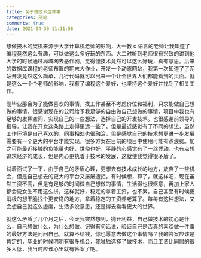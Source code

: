 ```yaml
---
title: 关于做技术这件事
categories: 随笔
comments: true
date: 2021-04-30 11:11:58
---
```

想做技术的契机来源于大学计算机老师的影响，大一教 c 语言的老师让我知道了编程竟然这么有趣，可以做这么多好玩的东西。大二时听到老师很有兴致的讲到他大学的时候通过局域网去恶作剧，觉得懂技术竟然可以这么好玩，真有意思。后来的数据库课程的老师布置的期末大作业，开发一个动态网站，我第一次知道了了网站开发竟然这么简单，几行代码就可以出来一个让全世界人们都能看到的页面。就是这么一个个老师的影响，我有了编程这个爱好，也坚持这个爱好并找到了相关工作。

刚毕业那会为了能做喜欢的事情，找工作甚至不考虑价位和福利，只求能做自己想做的事情。很感谢现在的公司给予我足够的自由做自己想做的事情，项目中我也有足够的发挥空间，实现自己的一些想法，选择自己的开发技术。也很感谢前领导的指导，让我在开发这条路上走得更远一些了。但是最近感觉有了不同的想法，虽然工作环境是自己喜欢的，同事相处也很融洽，但是感觉自己的技术想更进一步发展需要有一个更大的平台才能实现，很多方案在目前的项目中使用可能有点浪费。加之可能最近接触的负能量也好，世俗也好，平静的心感觉有了一丝悸动，也有点想追求经济的成长，但是内心更执着于技术的发展，这就使我觉得很矛盾了。

试着面试了一下，由于自己的矛盾心理，更想去有技术成长的地方，放弃了一些机会，但是自己想去的更大的平台又屡屡遭拒。有时候想，算了，就这样吧，现在虽然工资不高，但是有足够的时间做自己想做的事情，生活得也很惬意，再加上家人都会说女生不用这么拼，这样就好，稳定的拿着工资，也不累。自己甚至有时候更消极的想干脆找个更安稳的地方，拿着稳定的工资养老算了。每每有这种想法，又会想自己就这么虚度，生活多没意思，还是得去看看更大的世界。

就这么矛盾了几个月之后，今天我突然想到，抛开利益，自己做技术的初心是什么，自己想做什么，为什么想做。记得有句话说，验证自己是否真的喜欢做一件事的最好方法是问问自己，就算不给钱，你也愿意去做这个事情吗？我的答案应该是肯定的，毕业的时候明明有很多机会，我唯独选择了做技术，而且工资比同届的很多人低，我当时应该心里就有答案了吧。